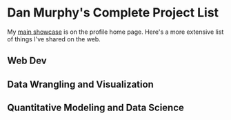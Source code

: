 # Dan Murphy's Complete Project List

My [main showcase](https://github.com/d-murphy) is on the profile home page.  Here's a more extensive list of things I've shared on the web.  

## Web Dev

## Data Wrangling and Visualization

## Quantitative Modeling and Data Science

